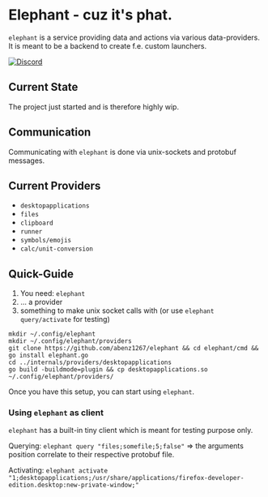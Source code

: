 # Elephant - cuz it's phat.

`elephant` is a service providing data and actions via various data-providers. It is meant to be a backend to create f.e. custom launchers.

[![Discord](https://img.shields.io/discord/1402235361463242964?logo=discord)](https://discord.gg/mGQWBQHASt)

## Current State

The project just started and is therefore highly wip.

## Communication

Communicating with `elephant` is done via unix-sockets and protobuf messages.

## Current Providers

- `desktopapplications`
- `files`
- `clipboard`
- `runner`
- `symbols/emojis`
- `calc/unit-conversion`

## Quick-Guide

1. You need: `elephant`
2. ... a provider
3. something to make unix socket calls with (or use `elephant query/activate` for testing)

```
mkdir ~/.config/elephant
mkdir ~/.config/elephant/providers
git clone https://github.com/abenz1267/elephant && cd elephant/cmd && go install elephant.go
cd ../internals/providers/desktopapplications
go build -buildmode=plugin && cp desktopapplications.so ~/.config/elephant/providers/
```

Once you have this setup, you can start using `elephant`.

### Using `elephant` as client

`elephant` has a built-in tiny client which is meant for testing purpose only.

Querying: `elephant query "files;somefile;5;false"` => the arguments position correlate to their respective protobuf file.

Activating: `elephant activate "1;desktopapplications;/usr/share/applications/firefox-developer-edition.desktop:new-private-window;"`
